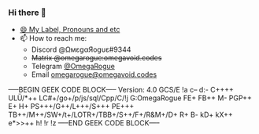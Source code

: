 ### Hi there 👋
- [😄 My Label, Pronouns and etc](https://pronouns.page/@OmegaRogue)
- 📫 How to reach me: 
  - Discord @ΩмεցαЯοցυε#9344 
  - ~~Matrix @omegarogue:omegavoid.codes~~
  - Telegram [@OmegaRogue](https://t.me/OmegaRogue)
  - Email [omegarogue@omegavoid.codes](mailto:omegarogue@omegavoid.codes)

—–BEGIN GEEK CODE BLOCK—–
Version: 4.0
GCS/E !a c– d:- C++++ ULÜ/\*++ LC#+/go+/p/js/sql/Cpp/C/!j G:OmegaRogue FE+ FB++ M- PGP++ E+ H+ PS+++/G++/L+++/S+++ PE+++ TB++/M++/SW+/t+/LOTR+/TBB+/S++/F+/R&M+/D+ R+ B- kD+ kX++ e\*>>++ h! !r !z
—–END GEEK CODE BLOCK—– 
<!--
**OmegaRogue/OmegaRogue** is a ✨ _special_ ✨ repository because its `README.md` (this file) appears on your GitHub profile.

Here are some ideas to get you started:

- 🔭 I’m currently working on ...
- 🌱 I’m currently learning ...
- 👯 I’m looking to collaborate on ...
- 🤔 I’m looking for help with ...
- 💬 Ask me about ...
- 📫 How to reach me: ...
- 😄 Pronouns: ...
- ⚡ Fun fact: ...
-->
